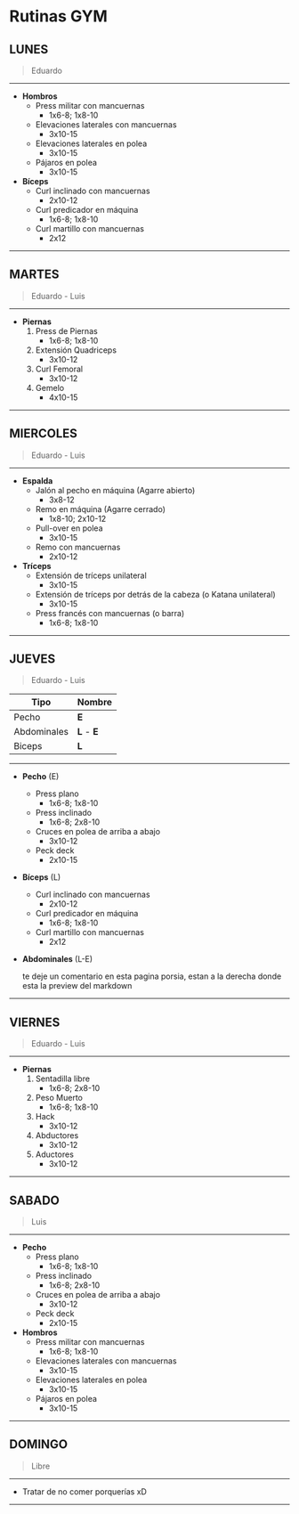 # Rutinas GYM

## LUNES

> Eduardo

---

- **Hombros**
  - Press militar con mancuernas
    - 1x6-8; 1x8-10
  - Elevaciones laterales con mancuernas
    - 3x10-15
  - Elevaciones laterales en polea
    - 3x10-15
  - Pájaros en polea
    - 3x10-15
- **Bíceps**
  - Curl inclinado con mancuernas
    - 2x10-12
  - Curl predicador en máquina
    - 1x6-8; 1x8-10
  - Curl martillo con mancuernas
    - 2x12

---

## MARTES

> Eduardo - Luis

---

- **Piernas**
  1. Press de Piernas
     - 1x6-8; 1x8-10
  2. Extensión Quadriceps
     - 3x10-12
  3. Curl Femoral
     - 3x10-12
  4. Gemelo
     - 4x10-15

---

## MIERCOLES

> Eduardo - Luis

---

- **Espalda**
  - Jalón al pecho en máquina (Agarre abierto)
    - 3x8-12
  - Remo en máquina (Agarre cerrado)
    - 1x8-10; 2x10-12
  - Pull-over en polea
    - 3x10-15
  - Remo con mancuernas
    - 2x10-12
- **Tríceps**
  - Extensión de tríceps unilateral
    - 3x10-15
  - Extensión de tríceps por detrás de la cabeza (o Katana unilateral)
    - 3x10-15
  - Press francés con mancuernas (o barra)
    - 1x6-8; 1x8-10

---

## JUEVES

> Eduardo - Luis

| Tipo        | Nombre        |
| ----------- | ------------- |
| Pecho       | **E**         |
| Abdominales | **L** - **E** |
| Biceps      | **L**         |

---

- **Pecho** (E)
  - Press plano
    - 1x6-8; 1x8-10
  - Press inclinado
    - 1x6-8; 2x8-10
  - Cruces en polea de arriba a abajo
    - 3x10-12
  - Peck deck
    - 2x10-15
- **Bíceps** (L)
  - Curl inclinado con mancuernas
    - 2x10-12
  - Curl predicador en máquina
    - 1x6-8; 1x8-10
  - Curl martillo con mancuernas
    - 2x12
- **Abdominales** (L-E)

  te deje un comentario en esta pagina porsia, estan a la derecha donde esta la preview del markdown

---

## VIERNES

> Eduardo - Luis

---

- **Piernas**
  1. Sentadilla libre
     - 1x6-8; 2x8-10
  2. Peso Muerto
     - 1x6-8; 1x8-10
  3. Hack
     - 3x10-12
  4. Abductores
     - 3x10-12
  5. Aductores
     - 3x10-12

---

## SABADO

> Luis

---

- **Pecho**
  - Press plano
    - 1x6-8; 1x8-10
  - Press inclinado
    - 1x6-8; 2x8-10
  - Cruces en polea de arriba a abajo
    - 3x10-12
  - Peck deck
    - 2x10-15
- **Hombros**
  - Press militar con mancuernas
    - 1x6-8; 1x8-10
  - Elevaciones laterales con mancuernas
    - 3x10-15
  - Elevaciones laterales en polea
    - 3x10-15
  - Pájaros en polea
    - 3x10-15

---

## DOMINGO

> Libre

---

 - Tratar de no comer porquerías xD

---
